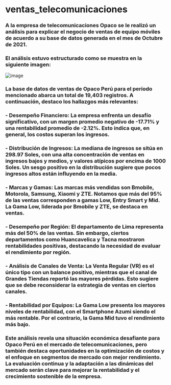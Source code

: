 # ventas_telecomunicaciones
### A la empresa de telecomunicaciones Opaco se le realizó un análisis para explicar el negocio de ventas de equipo móviles de acuerdo a su base de datos generada en el mes de Octubre de 2021.
### El análisis estuvo estructurado como se muestra en la siguiente imagen:
![image](https://github.com/user-attachments/assets/5c4ccc32-b643-4a29-81af-9d92b105332e)
### La base de datos de ventas de Opaco Perú para el período mencionado abarca un total de 19,403 registros. A continuación, destaco los hallazgos más relevantes:

### - Desempeño Financiero: La empresa enfrenta un desafío significativo, con un margen promedio negativo de -17.71% y una rentabilidad promedio de -2.12%. Esto indica que, en general, los costos superan los ingresos.

### - Distribución de Ingresos: La mediana de ingresos se sitúa en 298.97 Soles, con una alta concentración de ventas en ingresos bajos y medios, y valores atípicos por encima de 1000 Soles. Un sesgo positivo en la distribución sugiere que pocos ingresos altos están influyendo en la media.

### - Marcas y Gamas: Las marcas más vendidas son Bmobile, Motorola, Samsung, Xiaomi y ZTE. Notamos que más del 95% de las ventas corresponden a gamas Low, Entry Smart y Mid. La Gama Low, liderada por Bmobile y ZTE, se destaca en ventas.

### - Desempeño por Región: El departamento de Lima representa más del 50% de las ventas. Sin embargo, ciertos departamentos como Huancavelica y Tacna mostraron rentabilidades positivas, destacando la necesidad de evaluar el rendimiento por región.

### - Análisis de Canales de Venta: La Venta Regular (VR) es el único tipo con un balance positivo, mientras que el canal de Grandes Tiendas reportó las mayores pérdidas. Esto sugiere que se debe reconsiderar la estrategia de ventas en ciertos canales.

### - Rentabilidad por Equipos: La Gama Low presenta los mayores niveles de rentabilidad, con el Smartphone Azumi siendo el más rentable. Por el contrario, la Gama Mid tuvo el rendimiento más bajo.

### Este análisis revela una situación económica desafiante para Opaco Perú en el mercado de telecomunicaciones, pero también destaca oportunidades en la optimización de costos y el enfoque en segmentos de mercado con mejor rendimiento. La evaluación continua y la adaptación a las dinámicas del mercado serán clave para mejorar la rentabilidad y el crecimiento sostenible de la empresa.
